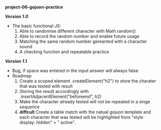 **project-06-gojuon-practice**

***Version 1.0***
- The basic functional JS:
    1. Able to randomise different character with Math.random()
    2. Able to record the random number and enable future usage
    3. Matching the same random number gereanted with a character sound
    4. A checking function and repeatable practice

***Version 1.1***
- Bug, if space was entered in the input answer will always false
- Roadmap
    1. Create a scoped element .createElement("h2") to store the charater that was tested with result
    2. Storing the result accordingly with .insertAdjacentElement("beforeend", h2)
    3. Make the character already tested will not be repeated in a singe sequence
    4. **diffcult** Create a table match with the natual gojuon template and each character that was tested will be highlighted from "style display: hidden" > " active". 